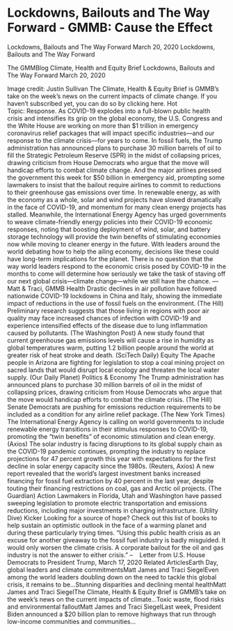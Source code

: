 # Lockdowns, Bailouts and The Way Forward - GMMB: Cause the Effect


Lockdowns, Bailouts and The Way Forward
March 20, 2020
Lockdowns, Bailouts and The Way Forward
 
The GMMBlog
Climate, Health and Equity Brief Lockdowns, Bailouts and The Way Forward
March 20, 2020
 
Image credit: Justin Sullivan
The Climate, Health & Equity Brief is GMMB’s take on the week’s news on the current impacts of climate change. If you haven’t subscribed yet, you can do so by clicking here.
Hot Topic: Response. As COVID-19 explodes into a full-blown public health crisis and intensifies its grip on the global economy, the U.S. Congress and the White House are working on more than $1 trillion in emergency coronavirus relief packages that will impact specific industries—and our response to the climate crisis—for years to come.
In fossil fuels, the Trump administration has announced plans to purchase 30 million barrels of oil to fill the Strategic Petroleum Reserve (SPR) in the midst of collapsing prices, drawing criticism from House Democrats who argue that the move will handicap efforts to combat climate change. And the major airlines pressed the government this week for $50 billion in emergency aid, prompting some lawmakers to insist that the bailout require airlines to commit to reductions to their greenhouse gas emissions over time.
In renewable energy, as with the economy as a whole, solar and wind projects have slowed dramatically in the face of COVID-19, and momentum for many clean energy projects has stalled. Meanwhile, the International Energy Agency has urged governments to weave climate-friendly energy policies into their COVID-19 economic responses, noting that boosting deployment of wind, solar, and battery storage technology will provide the twin benefits of stimulating economies now while moving to cleaner energy in the future.
With leaders around the world debating how to help the ailing economy, decisions like these could have long-term implications for the planet. There is no question that the way world leaders respond to the economic crisis posed by COVID-19 in the months to come will determine how seriously we take the task of staving off our next global crisis—climate change—while we still have the chance.
—Matt & Traci, GMMB
Health
Drastic declines in air pollution have followed nationwide COVID-19 lockdowns in China and Italy, showing the immediate impact of reductions in the use of fossil fuels on the environment. (The Hill)
Preliminary research suggests that those living in regions with poor air quality may face increased chances of infection with COVID-19 and experience intensified effects of the disease due to lung inflammation caused by pollutants. (The Washington Post)
A new study found that current greenhouse gas emissions levels will cause a rise in humidity as global temperatures warm, putting 1.2 billion people around the world at greater risk of heat stroke and death. (SciTech Daily)
Equity
The Apache people in Arizona are fighting for legislation to stop a coal mining project on sacred lands that would disrupt local ecology and threaten the local water supply. (Our Daily Planet)
Politics & Economy
The Trump administration has announced plans to purchase 30 million barrels of oil in the midst of collapsing prices, drawing criticism from House Democrats who argue that the move would handicap efforts to combat the climate crisis. (The Hill)
Senate Democrats are pushing for emissions reduction requirements to be included as a condition for any airline relief package. (The New York Times)
The International Energy Agency is calling on world governments to include renewable energy transitions in their stimulus responses to COVID-19, promoting the “twin benefits” of economic stimulation and clean energy. (Axios)
The solar industry is facing disruptions to its global supply chain as the COVID-19 pandemic continues, prompting the industry to replace projections for 47 percent growth this year with expectations for the first decline in solar energy capacity since the 1980s. (Reuters, Axios)
A new report revealed that the world’s largest investment banks increased financing for fossil fuel extraction by 40 percent in the last year, despite touting their financing restrictions on coal, gas and Arctic oil projects. (The Guardian)
Action
Lawmakers in Florida, Utah and Washington have passed sweeping legislation to promote electric transportation and emissions reductions, including major investments in charging infrastructure. (Utility Dive)
Kicker
Looking for a source of hope? Check out this list of books to help sustain an optimistic outlook in the face of a warming planet and during these particularly trying times.
“Using this public health crisis as an excuse for another giveaway to the fossil fuel industry is badly misguided. It would only worsen the climate crisis. A corporate bailout for the oil and gas industry is not the answer to either crisis.”
–    Letter from U.S. House Democrats to President Trump, March 17, 2020
Related ArticlesEarth Day, global leaders and climate commitmentsMatt James and Traci SiegelEven among the world leaders doubling down on the need to tackle this global crisis, it remains to be…Stunning disparities and declining mental healthMatt James and Traci SiegelThe Climate, Health & Equity Brief is GMMB’s take on the week’s news on the current impacts of climate…Toxic waste, flood risks and environmental falloutMatt James and Traci SiegelLast week, President Biden announced a $20 billion plan to remove highways that run through low-income communities and communities…
